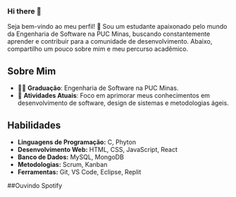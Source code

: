 ### Hi there 👋

Seja bem-vindo ao meu perfil! 👋 Sou um estudante apaixonado pelo mundo da Engenharia de Software na PUC Minas, buscando constantemente aprender e contribuir para a comunidade de desenvolvimento. Abaixo, compartilho um pouco sobre mim e meu percurso acadêmico.

## Sobre Mim

- 👨‍🎓 **Graduação**: Engenharia de Software na PUC Minas.
- 🌱 **Atividades Atuais**: Foco em aprimorar meus conhecimentos em desenvolvimento de software, design de sistemas e metodologias ágeis.

## Habilidades

- **Linguagens de Programação:** C, Phyton
- **Desenvolvimento Web:** HTML, CSS, JavaScript, React
- **Banco de Dados:** MySQL, MongoDB
- **Metodologias:** Scrum, Kanban
- **Ferramentas:** Git, VS Code, Eclipse, Replit

##Ouvindo Spotify


